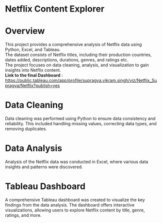 # Netflix Content Explorer

# Overview   
This project provides a comprehensive analysis of Netflix data using Python, Excel, and Tableau.   
The dataset consists of Netflix titles, including their production countries, dates added, descriptions, durations,  genres, and ratings etc.    
The project focuses on data cleaning, analysis, and visualization to gain insights into Netflix content.  
__Link to the final Dashboard__ : https://public.tableau.com/app/profile/supragya.vikram.singh/viz/Netflix_Supragya/Netflix?publish=yes
 

# Data Cleaning    
Data cleaning was performed using Python to ensure data consistency and reliability. This included handling missing values, correcting data types, and removing duplicates.     

# Data Analysis     
Analysis of the Netflix data was conducted in Excel, where various data insights and patterns were discovered.    

# Tableau Dashboard     
A comprehensive Tableau dashboard was created to visualize the key findings from the data analysis. The dashboard offers interactive visualizations, allowing users to explore Netflix content by title, genre, ratings, and more.   
